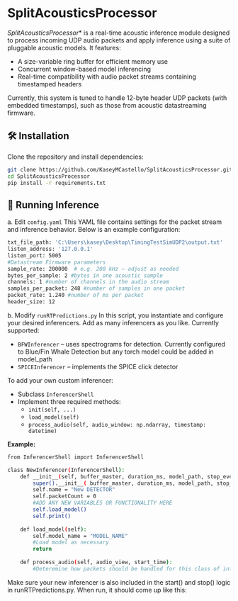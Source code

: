 # SplitAcousticsProcessor
*SplitAcousticsProcessor** is a real-time acoustic inference module designed to process incoming UDP audio packets and apply inference using a suite of pluggable acoustic models. It features:

- A size-variable ring buffer for efficient memory use
- Concurrent window-based model inferencing
- Real-time compatibility with audio packet streams containing timestamped headers

Currently, this system is tuned to handle 12-byte header UDP packets (with embedded timestamps), such as those from acoustic datastreaming firmware.

## 🛠️ Installation

Clone the repository and install dependencies:

```bash
git clone https://github.com/KaseyMCastello/SplitAcousticsProcessor.git
cd SplitAcousticsProcessor
pip install -r requirements.txt
```

## 🚀 Running Inference

a. Edit `config.yaml`
This YAML file contains settings for the packet stream and inference behavior. Below is an example configuration:
```bash
txt_file_path: 'C:\Users\kasey\Desktop\TimingTestSimUDP2\output.txt' 
listen_address: '127.0.0.1'
listen_port: 5005
#Datastream Firmware parameters
sample_rate: 200000  # e.g. 200 kHz – adjust as needed
bytes_per_sample: 2 #bytes in one acoustic sample
channels: 1 #number of channels in the audio stream
samples_per_packet: 248 #number of samples in one packet
packet_rate: 1.240 #number of ms per packet
header_size: 12
```

b. Modify `runRTPredictions.py`
In this script, you instantiate and configure your desired inferencers. Add as many inferencers as you like. Currently supported:
* `BFWInferencer` – uses spectrograms for detection. Currently configured to Blue/Fin Whale Detection but any torch model could be added in model_path
* `SPICEInferencer` – implements the SPICE click detector

To add your own custom inferencer:
* Subclass `InferencerShell`
* Implement three required methods:
  * `init(self, ...) ` 
  * `load_model(self)`
  * `process_audio(self, audio_window: np.ndarray, timestamp: datetime)`

**Example:** 
```bash
from InferencerShell import InferencerShell

class NewInferencer(InferencerShell):
    def __init__(self, buffer_master, duration_ms, model_path, stop_event, sample_rate=200000, bytes_per_sample=2, channels=1, extra Variables):
        super().__init__( buffer_master, duration_ms, model_path, stop_event, sample_rate, bytes_per_sample, channels )
        self.name = "New DETECTOR"
        self.packetCount = 0
        #ADD ANY NEW VARIABLES OR FUNCTIONALITY HERE
        self.load_model()
        self.print()
    
    def load_model(self):
        self.model_name = "MODEL_NAME"
        #Load model as necessary
        return
    
    def process_audio(self, audio_view, start_time):
        #Deteremine how packets should be handled for this class of inferencer    
```
Make sure your new inferencer is also included in the start() and stop() logic in runRTPredictions.py. When run, it should come up like this: 
